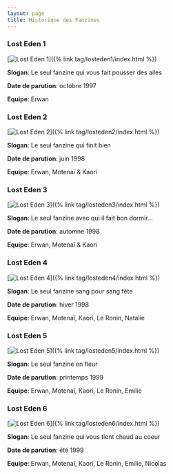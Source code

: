 ```yaml
---
layout: page
title: Historique des Fanzines
---
```


### Lost Eden 1

[![Lost Eden 1](/assets/images/pages/losteden1.jpg)]({% link tag/losteden1/index.html %})

**Slogan**: Le seul fanzine qui vous fait pousser des ailes

**Date de parution**: octobre 1997

**Equipe**: Erwan

### Lost Eden 2

[![Lost Eden 2](/assets/images/pages/losteden2.jpg)]({% link tag/losteden2/index.html %})

**Slogan**: Le seul fanzine qui finit bien

**Date de parution**: juin 1998

**Equipe**: Erwan, Motenaï & Kaori

### Lost Eden 3

[![Lost Eden 3](/assets/images/pages/losteden3.jpg)]({% link tag/losteden3/index.html %})

**Slogan**: Le seul fanzine avec qui il fait bon dormir...

**Date de parution**: automne 1998

**Equipe**: Erwan, Motenaï & Kaori

### Lost Eden 4

[![Lost Eden 4](/assets/images/pages/losteden4.jpg)]({% link tag/losteden4/index.html %})

**Slogan**: Le seul fanzine sang pour sang fête

**Date de parution**: hiver 1998

**Equipe**: Erwan, Motenaï, Kaori, Le Ronin, Natalie

### Lost Eden 5

[![Lost Eden 5](/assets/images/pages/losteden5.jpg)]({% link tag/losteden5/index.html %})

**Slogan**: Le seul fanzine en fleur

**Date de parution**: printemps 1999

**Equipe**: Erwan, Motenaï, Kaori, Le Ronin, Emilie

### Lost Eden 6

[![Lost Eden 6](/assets/images/pages/losteden6.jpg)]({% link tag/losteden6/index.html %})

**Slogan**: Le seul fanzine qui vous tient chaud au coeur

**Date de parution**: été 1999

**Equipe**: Erwan, Motenaï, Kaori, Le Ronin, Emilie, Nicolas